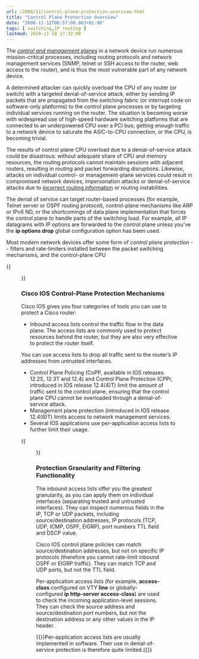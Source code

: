 ```yaml
---
url: /2008/11/control-plane-protection-overview.html
title: "Control Plane Protection Overview"
date: "2008-11-12T06:57:00.003+01:00"
tags: [ switching,IP routing ]
lastmod: 2020-11-18 17:32:00
---
```

The *[control and management planes](/2013/08/management-control-and-data-planes-in.html)* in a network device run numerous mission-critical processes, including routing protocols and network management services (SNMP, telnet or SSH access to the router, web access to the router), and is thus the most vulnerable part of any network device.

A determined attacker can quickly overload the CPU of any router (or switch) with a targeted denial-of-service attack, either by sending IP packets that are propagated from the switching fabric (or interrupt code on software-only platforms) to the control plane processes or by targeting individual services running on the router. The situation is becoming worse with widespread use of high-speed hardware switching platforms that are connected to an underpowered CPU over a PCI bus; getting enough traffic to a network device to saturate the ASIC-to-CPU connection, or the CPU, is becoming trivial.
<!--more-->
The results of control plane CPU overload due to a denial-of-service attack could be disastrous: without adequate share of CPU and memory resources, the routing protocols cannot maintain sessions with adjacent routers, resulting in routing and packet forwarding disruptions. Likewise, attacks on individual control- or management-plane services could result in compromised network devices, impersonation attacks or denial-of-service attacks due to [incorrect routing information](/2011/11/ipv6-security-getting-bored-bru-airport.html) or routing instabilities.

The denial of service can target router-based processes (for example, Telnet server or OSPF routing protocol), control-plane mechanisms like ARP or IPv6 ND, or the shortcomings of data plane implementation that forces the control plane to handle parts of the switching load. For example, all IP datagrams with IP options are forwarded to the control plane unless you’ve the **ip options drop** global configuration option has been used.

Most modern network devices offer some form of _control plane protection_ -- filters and rate-limiters installed between the packet switching mechanisms, and the control-plane CPU

{{<figure src="ControlPlaneProtection.png" caption="Control-plane protection between switching ASIC and control plane CPU">}}

### Cisco IOS Control-Plane Protection Mechanisms

Cisco IOS gives you four categories of tools you can use to protect a Cisco router:

-   Inbound access lists control the traffic flow in the data plane. The access lists are commonly used to protect resources behind the router, but they are also very effective to protect the router itself.

You can use access lists to drop all traffic sent to the router’s IP addresses from untrusted interfaces.

-   Control Plane Policing (CoPP, available in IOS releases 12.2S, 12.3T and 12.4) and Control Plane Protection (CPPr, introduced in IOS release 12.4(4)T) limit the amount of traffic sent to the control plane, ensuring that the control plane CPU cannot be overloaded through a denial-of-service attack.
-   Management plane protection (introduced in IOS release 12.4(6)T) limits access to network management services.
-   Several IOS applications use per-application access lists to further limit their usage.

{{<figure src="CoPPMechanisms.png" caption="An overview of control plane protection mechanisms in Cisco IOS">}}

### Protection Granularity and Filtering Functionality

The inbound access lists offer you the greatest granularity, as you can apply them on individual interfaces (separating trusted and untrusted interfaces). They can inspect numerous fields in the IP, TCP or UDP packets, including source/destination addresses, IP protocols (TCP, UDP, ICMP, OSPF, EIGRP), port numbers TTL field and DSCP value.

Cisco IOS control plane policies can match source/destination addresses, but not on specific IP protocols (therefore you cannot rate-limit inbound OSPF or EIGRP traffic). They can match TCP and UDP ports, but not the TTL field.

Per-application access lists (for example, **access-class** configured on VTY **line** or globally-configured **ip http-server access-class**) are used to check the incoming application-level sessions. They can check the source address and source/destination port numbers, but not the destination address or any other values in the IP header.

{{<note warn>}}Per-application access lists are usually implemented in software. Their use in denial-of-service protection is therefore quite limited.{{</note>}}
